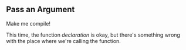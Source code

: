 ﻿## Pass an Argument

Make me compile!

<div class="hint">
  This time, the function <i>declaration</i> is okay, but there's something wrong with the place where we're calling the function.
</div>

